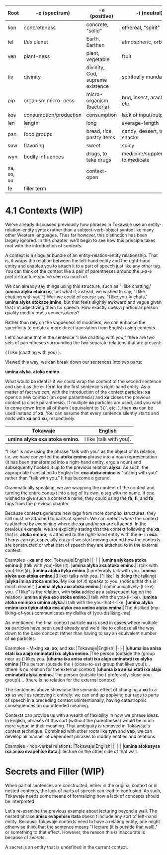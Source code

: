|Root|-e (spectrum)|-a (positive)|-i (neutral)|-o (negative)|-u (extra #1)
|-|-|-|-|-|-|
|kon|concreteness|concrete, "solid"|ethereal, "spirit"|abstract, "idea"|
|tel|*this* planet|Earth, Earthen|atmospheric, orbital|celestial|
|ven|plant-ness|plant, vegetable|fruit|fungus|
|tiv|divinity|divinity, God, supreme existence|spiritually mundane|Devil, evil incarnate, demonic|
|pip|organism micro-ness|micro-organism (bacteria)|bug, insect, arachnid, etc.|macro-organism (hume)|
|kos|consumption/production|consumption|lack of input/output|production
|len|length|long|average-length|short
|pan|food groups|bread, rice, pastry items|candy, dessert, treats, snacks|dairy, milk, cheese
|suw|flavoring|sweet|spicy|bitter
|wyn|bodily influences|drugs, to take drugs|medicine/supplements, to medicate|alcohol
|xa, xo, xu||context-open||context-close|context-cascade-close
|fe|filler term||||

# 4.1 Contexts (WIP)

We've already discussed previously how phrases in Tokawaje use an entity-relation-entity syntax rather than a subject-verb-object syntax like many other Western languages. Thus far however, this distinction has been largely ignored. In this chapter, we'll begin to see how this principle takes root with the introduction of *contexts*.

A context is a singular bundle of an entity-relation-entity relationship. That is, it wraps the relation between the left-hand entity and the right-hand entity and enables you to attach it to a part of speech just like any other tag. You can think of the context like a pair of parentheses around the u-a-e prefix structure you've seen so much of.

We can already say things using this structure, such as "I like chatting," (**umina alyka etokaze**), but what if, instead, we wished to say, "I like chatting with you."? Well we could of course say, "I like you-ly chats," **umina alyka etokaze imino**, but that feels slightly awkward and vague given that I'm adjectiving them for speech. How exactly does a particular person quality modify one's conversations?

Rather than rely on the vagueness of modifiers, we can enhance the specificity to create a more direct translation from English using contexts...

Let's assume that in the sentence "I like chatting with you," there are two sets of parentheses surrounding the two separate relations that are present:

( I like (chatting with you) ).

Viewed this way, we can break down our sentences into two parts:

**umina alyka. atoka emino.**

What would be ideal is if we could wrap the content of the second sentence and use it as the **e-** term for the first sentence's right-hand entity. As a matter of fact we *can*, with the introduction of the context particles: **xa** opens a new context (an open paranthesis) and **xo** closes the previous context (a close paranthesis). If multiple **xa** particles are used, and you wish to come down from all of them ( equivalent to ')))', etc. ), then **xu** can be used instead of **xo**. You can assume that every sentence silently starts and ends with **xa** and **xu**, respectively.

|Tokawaje|English|
|-|-|
|**umina alyka exa atoka emino.**|I like (talk with you).

"I like" is now using the phrase "talk with you" as the object of its relation, i.e. we have converted the **atoka emino** phrase into a noun representation (it has been transformed into a right-hand entity, ergo a noun) and subsequently hooked it up to the previous relation **alyka**. As such, the appropriate translation to English for **exa atoka emino** is "talking with you" rather than "talk with you." It has become a gerund.

Grammatically speaking, we are wrapping the content of the context and turning the entire context into a tag of its own, a tag with no name. If one wished to give such a context a name, they could using the **fa**, **fi**, and **fo** tags from the previous chapter.

Because contexts generate new tags from more complex structures, they still must be attached to parts of speech. We can detect *where* the context is attached by examining where the **xa** and/or **xo** are attached. In the previous example, we are explicitly stating that the context following the **xa**, that is, **atoka emino**, is attached to the right-hand entity with the **e-** in **exa**. Things can get especially crazy if we start moving around how the contexts are constructed or what part of speech they are attached to in the external context.

Examples - **xa** and **xo**:
|Tokawaje|English|
|-|-|
|**umina alykaxa atoka emino.**|I (talk with you)-like (it).
|**umina alyka axa atoka emino.**|I (talk with you)-like (it).
|**umina atoka ilyka emino.**|I preferably talk with you.
|**umina alyka uxo atoka emino.**|(I like) talks with you. ("I like" is doing the talking)
|**ulyka imina atoka emino.**|My like (of it) speaks to you. (notice that this is much cleaner)
|**umina alyka axo atoka emino.**|I communicatively-(I-like) you. ("I like" is the relation, with **toka** added as a subsequent tag on the relation)
|**umina alyka exo atoka emino.**|I talk with the you-(I-like).
|**umina atoka eminoxa umina alyka.**|I talk with the you-that-I-like.
|**umina alyka emino uxo ilyko atoka exa alyko exa umino alyko emina.**|The disliked (my-liking-of-you) communicates my dislike of (you-disliking-me).

As mentioned, the final context particle **xu** is used in cases where multiple **xa** particles have been used already and we'd like to collapse all the way down to the base concept rather than having to say an equivalent number of **xo** particles.

Examples - Mixing **xa**, **xo**, and **xu**:
|Tokawaje|English|
|-|-|
|**uhuma ixa anisa etati ixa alajo eminatati ixu alyka emino.**|The person (outside the (group near us )) likes you.
|**uhuma ixa anisa etati ixa alajo eminatati ixo alyka emino.**|The person (outside the ( (close-to-us) group that likes you))... (there is no relation for the external context)
|**uhuma ixa anisa etati ixa alajo eminatati alyka emino.**|The person (outside the ( preferably-close you-group))... (there is no relation for the external context)

The sentences above showcase the semantic effect of changing a **xu** to a **xo** as well as removing it entirely: we can end up applying our tags to parts of speech in a preceding context unintentionally, having catastrophic consequences on our intended meaning.

Contexts can provide us with a wealth of flexibility in how we phrase ideas. In English, phrases of this sort (without the parentheses) would be much more vague in their meaning. That ambiguity is removed in Tokawaje's context technique. Combined with other roots like **tym** and **vap**, we can develop all manner of dependent phrases to modify entities and relations. 

Examples - non-verbal relations:
|Tokawaje|English|
|-|-|
|**umina atokasysa ixa aniso evapehise itata.**|I lecture on the other side of that wall.

# Secrets and Filler (WIP)

When partial sentences are constructed, either in the original context or in nested contexts, the lack of parts of speech can lead to confusion. As such, Tokawaje needs some means of formalizing how a lack of concepts should be interpreted.

Let's re-examine the previous example about lecturing beyond a wall. The nested phrase **aniso evapehise itata** doesn't include any sort of left-hand entity. Because Tokawaje contexts need to have a relating entity, one might otherwise think that the sentence means "I lecture (it is outside that wall)," or something to that effect. However, the reason this is inaccurate is because of *secrets*.

A secret is an entity that is undefined in the current context.




